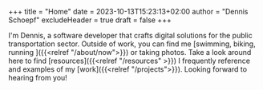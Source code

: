 +++
title = "Home"
date = 2023-10-13T15:23:13+02:00
author = "Dennis Schoepf"
excludeHeader = true
draft = false
+++

I'm Dennis, a software developer that crafts digital solutions for the public transportation sector. Outside of work, you can find me [swimming, biking, running ]({{<relref "/about/now">}}) or taking photos. Take a look around here to find [resources]({{<relref "/resources" >}}) I frequently reference and examples of my [work]({{<relref "/projects">}}). Looking forward to hearing from you!
